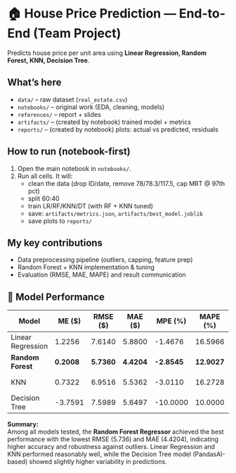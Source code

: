 # 🏠 House Price Prediction — End-to-End (Team Project)

Predicts house price per unit area using **Linear Regression, Random Forest, KNN, Decision Tree**.

## What’s here
- `data/` – raw dataset (`real_estate.csv`)
- `notebooks/` – original work (EDA, cleaning, models)
- `references/` – report + slides
- `artifacts/` – (created by notebook) trained model + metrics
- `reports/` – (created by notebook) plots: actual vs predicted, residuals

## How to run (notebook-first)
1. Open the main notebook in `notebooks/`.
2. Run all cells. It will:
   - clean the data (drop ID/date, remove 78/78.3/117.5, cap MRT @ 97th pct)
   - split 60:40
   - train LR/RF/KNN/DT (with RF + KNN tuned)
   - save: `artifacts/metrics.json`, `artifacts/best_model.joblib`
   - save plots to `reports/`

## My key contributions
- Data preprocessing pipeline (outliers, capping, feature prep)
- Random Forest + KNN implementation & tuning
- Evaluation (RMSE, MAE, MAPE) and result communication

## 🧠 Model Performance

| **Model** | **ME ($)** | **RMSE ($)** | **MAE ($)** | **MPE (%)** | **MAPE (%)** | **Notes** |
|------------|------------|--------------|--------------|--------------|--------------|------------|
| Linear Regression | 1.2256 | 7.6140 | 5.8800 | -1.4676 | 16.5966 | Baseline model |
| **Random Forest** | **0.2008** | **5.7360** | **4.4204** | **-2.8545** | **12.9027** | ✅ Best performance |
| KNN | 0.7322 | 6.9516 | 5.5362 | -3.0110 | 16.2728 | Tuned with GridSearchCV |
| Decision Tree | -3.7591 | 7.5989 | 5.6497 | -10.0000 | 10.0000 | PandasAI-generated |

**Summary:**  
Among all models tested, the **Random Forest Regressor** achieved the best performance with the lowest RMSE (5.736) and MAE (4.4204), indicating higher accuracy and robustness against outliers. Linear Regression and KNN performed reasonably well, while the Decision Tree model (PandasAI-based) showed slightly higher variability in predictions.


